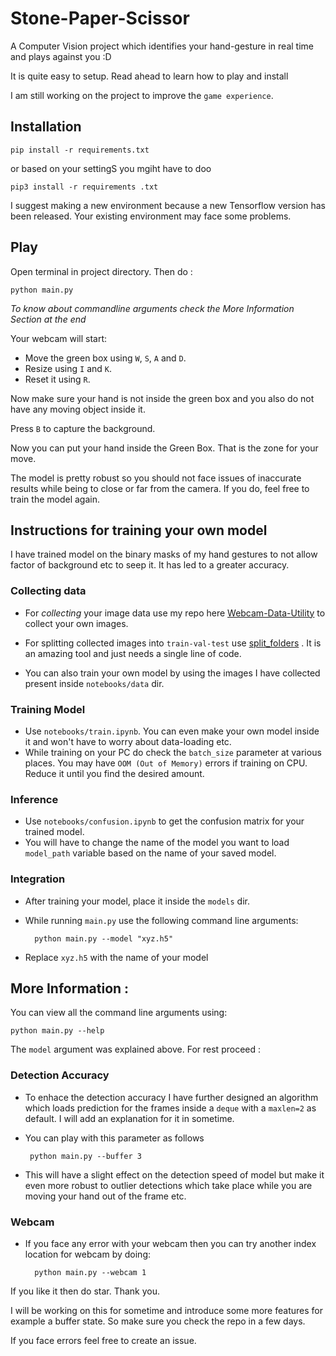 # Stone-Paper-Scissor
A Computer Vision project which identifies your hand-gesture in real time and plays against you :D

It is quite easy to setup. Read ahead to learn how to play and install

I am still working on the project to improve the `game experience`.


## Installation

    pip install -r requirements.txt

or based on your settingS you mgiht have to doo

    pip3 install -r requirements .txt

I suggest making a new environment because a new Tensorflow version has been released. Your existing environment may face some problems.


## Play

Open terminal in project directory. Then do :

    python main.py

_To know about commandline arguments check the More Information Section at the end_

Your webcam will start:

 - Move the green box using `W`, `S`, `A` and `D`.
 - Resize using `I` and `K`.
 - Reset it using `R`.

Now make sure your hand is not inside the green box and you also do not have any moving object inside it.

Press `B` to capture the background.

Now you can put your hand inside the Green Box. That is the zone for your move.

The model is pretty robust so you should not face issues of inaccurate results while being to close or far from the camera. If you do, feel free to train the model again.


## Instructions for training your own model

I have trained model on the binary masks of my hand gestures to not allow factor of background etc to seep it. It has led to a greater accuracy.


### Collecting data

 - For _collecting_ your image data use my repo here [Webcam-Data-Utility](https://github.com/janmejai2002/Webcam-Data-Utility) to collect your own images.

 - For splitting collected images into `train-val-test` use [split_folders](https://pypi.org/project/split-folders/) .  It is an amazing tool and just needs a single line of code.
 - You can also train your own model by using the images I have collected present inside `notebooks/data` dir.

### Training Model

 - Use `notebooks/train.ipynb`. You can even make your own model inside it and won't have to worry about data-loading etc.
 - While training on your PC do check the `batch_size` parameter at various places. You may have `OOM (Out of Memory)` errors if training on CPU. Reduce it until you find the desired amount.

### Inference

- Use `notebooks/confusion.ipynb` to get the confusion matrix for your trained model.
- You will have to change the name of the model you want to load `model_path` variable based on the name of your saved model.

### Integration
- After training your model, place it inside the `models` dir.

- While running `main.py` use the following command line arguments:


        python main.py --model "xyz.h5"

 - Replace `xyz.h5` with the name of your model



## More Information :

You can view all the command line arguments using:

    python main.py --help

The `model` argument was explained above. For rest proceed :

### Detection Accuracy

 - To enhace the detection accuracy I have further designed an algorithm which loads prediction for the frames inside a `deque` with a `maxlen=2` as default. I will add an explanation for it in sometime.

 - You can play with this parameter as follows

        python main.py --buffer 3

 - This will have a slight effect on the detection speed of model but make it even more robust to outlier detections which take place while you are moving your hand out of the frame etc.


### Webcam

- If you face any error with your webcam then you can try another index location for webcam by doing:
  
        python main.py --webcam 1








If you like it then do star. Thank you.

I will be working on this for sometime and introduce some more features for example a buffer state. So make sure you check the repo in a few days.

If you face errors feel free to create an issue.

